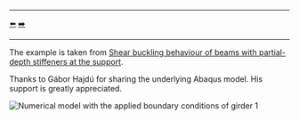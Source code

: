***
[⬅️](../007/README.md "Previous example")
[➡️](../009/README.md "Next example")
***

The example is taken from [Shear buckling behaviour of beams with partial-depth stiffeners at the support](https://doi.org/10.1016/j.tws.2024.112622).

Thanks to Gábor Hajdú for sharing the underlying Abaqus model. His support is greatly appreciated.

![Numerical model with the applied boundary conditions of girder 1](girder.png "Numerical model with the applied boundary conditions of girder 1")

